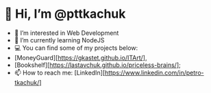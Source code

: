 # 👋 Hi, I’m @pttkachuk
- 👀 I’m interested in Web Development
- 🌱 I’m currently learning NodeJS
- 💻 You can find some of my projects below:
- [MoneyGuard][https://gkastet.github.io/ITArt/],
- [Bookshelf][https://lastavchuk.github.io/priceless-brains/];
- 📫 How to reach me: [LinkedIn][https://www.linkedin.com/in/petro-tkachuk/]

<!---
pttkachuk/pttkachuk is a ✨ special ✨ repository because its `README.md` (this file) appears on your GitHub profile.
You can click the Preview link to take a look at your changes.
--->
